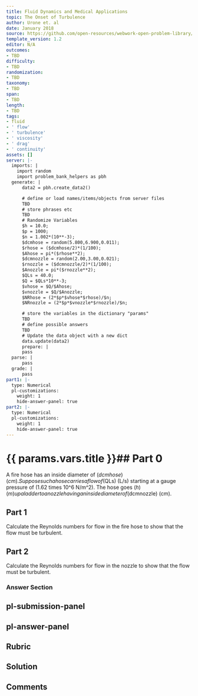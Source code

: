 ```yaml
---
title: Fluid Dynamics and Medical Applications
topic: The Onset of Turbulence
author: Urone et. al
date: January 2018
source: https://github.com/open-resources/webwork-open-problem-library/tree/master/Contrib/BrockPhysics/College_Physics_Urone/12.Fluid_Dynamics_and_Medical_Applications/12-05.The_Onset_of_Turbulence/NU_U17_12_05_004.pg
template_version: 1.2
editor: N/A
outcomes:
- TBD
difficulty:
- TBD
randomization:
- TBD
taxonomy:
- TBD
span:
- TBD
length:
- TBD
tags:
- fluid
- ' flow'
- ' turbulence'
- ' viscosity'
- ' drag'
- ' continuity'
assets: []
server: |-
  imports: |
    import random
    import problem_bank_helpers as pbh
  generate: |
      data2 = pbh.create_data2()

      # define or load names/items/objects from server files
      TBD
      # store phrases etc
      TBD
      # Randomize Variables
      $h = 10.0;
      $p = 1000;
      $n = 1.002*(10**-3);
      $dcmhose = random(5.800,6.900,0.011);
      $rhose = ($dcmhose/2)*(1/100);
      $Ahose = pi*($rhose**2);
      $dcmnozzle = random(2.00,3.00,0.021);
      $rnozzle = ($dcmnozzle/2)*(1/100);
      $Anozzle = pi*($rnozzle**2);
      $QLs = 40.0;
      $Q = $QLs*10**-3;
      $vhose = $Q/$Ahose;
      $vnozzle = $Q/$Anozzle;
      $NRhose = (2*$p*$vhose*$rhose)/$n;
      $NRnozzle = (2*$p*$vnozzle*$rnozzle)/$n;

      # store the variables in the dictionary "params"
      TBD
      # define possible answers
      TBD
      # Update the data object with a new dict
      data.update(data2)
      prepare: |
      pass
  parse: |
      pass
  grade: |
      pass
part1: |-
  type: Numerical
  pl-customizations:
    weight: 1
    hide-answer-panel: true
part2: |-
  type: Numerical
  pl-customizations:
    weight: 1
    hide-answer-panel: true
---
```


# {{ params.vars.title }}## Part 0 
A fire hose has an inside diameter of ($dcmhose) (cm). Suppose such a hose carries a flow of ($QLs) (L/s) starting at a gauge pressure of (1.62 times 10^6 N/m^2). The hose goes ($h) (m) up a ladder to a nozzle having an inside diameter of ($dcmnozzle) (cm). 
## Part 1 
Calculate the Reynolds numbers for flow in the fire hose to show that the flow must be turbulent. 
## Part 2 
Calculate the Reynolds numbers for flow in the nozzle to show that the flow must be turbulent. 


### Answer Section 


## pl-submission-panel 


## pl-answer-panel 


## Rubric 


## Solution 


## Comments 


